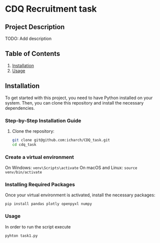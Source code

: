 
# CDQ Recruitment task

## Project Description
TODO: Add description

## Table of Contents
1. [Installation](#installation)
2. [Usage](#usage)

## Installation
To get started with this project, you need to have Python installed on your system. Then, you can clone this repository and install the necessary dependencies.

### Step-by-Step Installation Guide
1. Clone the repository:
   ```bash
   git clone git@github.com:icharch/CDQ_task.git
   cd cdq_task
### Create a virtual environment
On Windows:
`venv\Scripts\activate`
On macOS and Linux:
`source venv/bin/activate`

### Installing Required Packages

Once your virtual environment is activated, install the necessary packages:
```
pip install pandas plotly openpyxl numpy
```
### Usage
In order to run the script execute
``` 
pyhton task1.py
